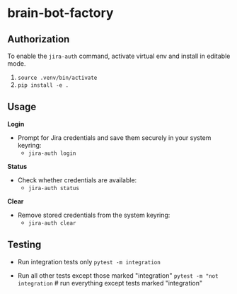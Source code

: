 # brain-bot-factory 

## Authorization

To enable the `jira-auth` command, activate virtual env and install in editable mode.

1) `source .venv/bin/activate`
2) `pip install -e .`

## Usage

**Login**
- Prompt for Jira credentials and save them securely in your system keyring:
    - `jira-auth login`

**Status**
- Check whether credentials are available:
   - `jira-auth status`

**Clear**
- Remove stored credentials from the system keyring:
    - `jira-auth clear`

## Testing

- Run integration tests only
`pytest -m integration`

- Run all other tests except those marked "integration"
`pytest -m "not integration`   # run everything except tests marked "integration"
